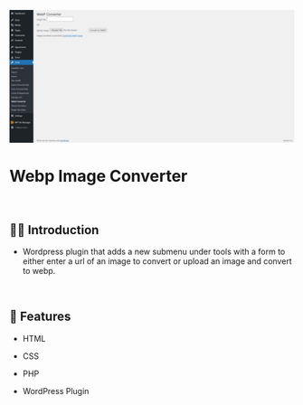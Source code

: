 ![](https://raw.githubusercontent.com/Matthewpco/WP-Plugin-Webp-Image-Converter/main/webp-img-converter-screenshot.png)

# Webp Image Converter

<br>

## 🙋‍♂️ Introduction

- Wordpress plugin that adds a new submenu under tools with a form to either enter a url of an image to convert or upload an image and convert to webp.

<br>

## 📜 Features

- HTML
- CSS
- PHP
- WordPress Plugin

  <br>
  